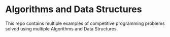 # Algorithms and Data Structures
This repo contains multiple examples of competitive programming problems solved using multiple Algorithms and Data Structures.
